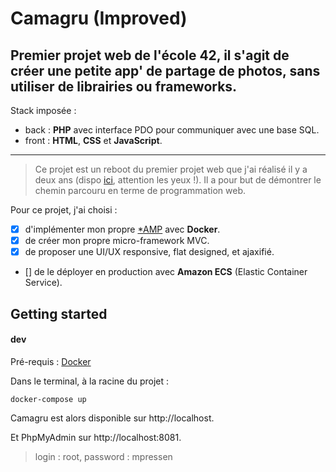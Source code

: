 # Camagru (Improved)
#####
Premier projet web de l'école 42, il s'agit de créer une petite app' de partage de photos, **sans utiliser de librairies ou frameworks**.
---

Stack imposée : 
- back : **PHP** avec interface PDO pour communiquer avec une base SQL.
- front : **HTML**, **CSS** et **JavaScript**.
---

>Ce projet est un reboot du premier projet web que j'ai réalisé il y a deux ans (dispo [ici](https://github.com/mpressen/web-portfolio/tree/master/camagru), attention les yeux !). Il a pour but de démontrer le chemin parcouru en terme de programmation web.

Pour ce projet, j'ai choisi :
- [x] d'implémenter mon propre [*AMP](https://fr.wikipedia.org/wiki/*AMP) avec **Docker**.
- [x] de créer mon propre micro-framework MVC.
- [x] de proposer une UI/UX responsive, flat designed, et ajaxifié.
- [] de le déployer en production avec **Amazon ECS** (Elastic Container Service).

## Getting started

#### dev
Pré-requis : [Docker](https://www.docker.com/)

Dans le terminal, à la racine du projet :
```
docker-compose up
```

Camagru est alors disponible sur http://localhost.

Et PhpMyAdmin sur http://localhost:8081.
>login : root, password : mpressen
